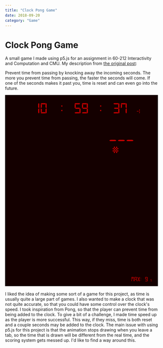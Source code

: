 ```yaml
---
title: "Clock Pong Game"
date: 2018-09-20
category: "Game"
---
```


# Clock Pong Game

A small game I made using p5.js for an assignment in 60-212 Interactivity and Computation and CMU. My description from [the original post](http://cmuems.com/2018/60212f/chromsan/09/20/chromsan-clock/):

Prevent time from passing by knocking away the incoming seconds. The more you prevent time from passing, the faster the seconds will come. If one of the seconds makes it past you, time is reset and can even go into the future.

![](/static/images/clock-pong/edit-3.gif)

I liked the idea of making some sort of a game for this project, as time is usually quite a large part of games. I also wanted to make a clock that was not quite accurate, so that you could have some control over the clock's speed. I took inspiration from Pong, so that the player can prevent time from being added to the clock. To give a bit of a challenge, I made time speed up as the player is more successful. This way, if they miss, time is both reset and a couple seconds may be added to the clock. The main issue with using p5.js for this project is that the animation stops drawing when you leave a tab, so the time that is drawn will be different from the real time, and the scoring system gets messed up. I'd like to find a way around this.


